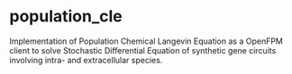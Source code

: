 # population_cle

Implementation of Population Chemical Langevin Equation as a OpenFPM client to solve Stochastic Differential Equation of synthetic gene circuits involving intra- and extracellular species.
